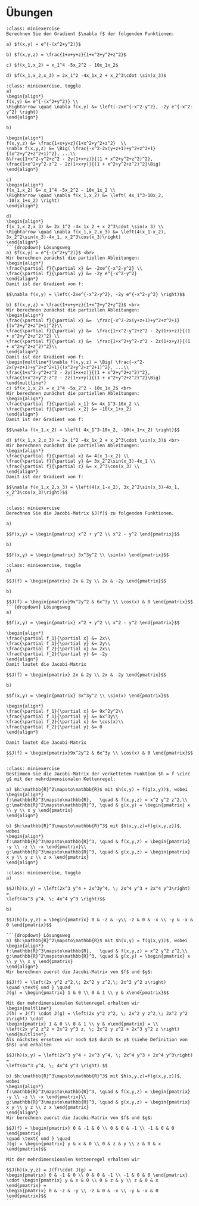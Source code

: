# Übungen

```{admonition} Übung 7.1
:class: miniexercise
Berechnen Sie den Gradient $\nabla f$ der folgenden Funktionen:

a) $f(x,y) = e^{-(x^2+y^2)}$

b) $f(x,y,z) = \frac{1+x+y+z}{1+x^2+y^2+z^2}$ 

c) $f(x_1,x_2) = x_1^4 -5x_2^2 - 10x_1x_2$

d) $f(x_1,x_2,x_3) = 2x_1^2 -4x_1x_2 + x_2^3\cdot \sin(x_3)$  
```

````{admonition} Lösung
:class: miniexercise, toggle
a)
\begin{align*} 
f(x,y) &= e^{-(x^2+y^2)} \\
\Rightarrow \quad \nabla f(x,y) &= \left(-2xe^{-x^2-y^2}, -2y e^{-x^2-y^2} \right)
\end{align*}

b)

\begin{align*}
f(x,y,z) &= \frac{1+x+y+z}{1+x^2+y^2+z^2}  \\
\nabla f(x,y,z) &= \Big( \frac{-x^2-2x(y+z+1)+y^2+z^2+1}{(x^2+y^2+z^2+1)^2}, ...\\
&\frac{1+x^2-y^2+z^2 - 2y(1+x+z)}{(1 + x^2+y^2+z^2)^2},  \frac{1+x^2+y^2-z^2 - 2z(1+x+y)}{(1 + x^2+y^2+z^2)^2}\Big)
\end{align*}

c)
\begin{align*}
f(x_1,x_2) &= x_1^4 -5x_2^2 - 10x_1x_2 \\
\Rightarrow \quad \nabla f(x_1,x_2) &= \left( 4x_1^3-10x_2, -10(x_1+x_2) \right) 
\end{align*}

d)
\begin{align*}
f(x_1,x_2,x_3) &= 2x_1^2 -4x_1x_2 + x_2^3\cdot \sin(x_3) \\
\Rightarrow \quad \nabla f(x_1,x_2,x_3) &= \left(4(x_1-x_2), 3x_2^2\sin(x_3)-4x_1, x_2^3\cos(x_3)\right)
\end{align*}
```{dropdown} Lösungsweg
a) $f(x,y) = e^{-(x^2+y^2)}$ <br>
Wir berechnen zunächst die partiellen Ableitungen:
\begin{align*}
\frac{\partial f}{\partial x} &= -2xe^{-x^2-y^2} \\
\frac{\partial f}{\partial y} &= -2y e^{-x^2-y^2}  
\end{align*}
Damit ist der Gradient von f:

$$\nabla f(x,y) = \left(-2xe^{-x^2-y^2}, -2y e^{-x^2-y^2} \right)$$

b) $f(x,y,z) = \frac{1+x+y+z}{1+x^2+y^2+z^2}$ <br>
Wir berechnen zunächst die partiellen Ableitungen: 
\begin{align*}
\frac{\partial f}{\partial x} &=  \frac{-x^2-2x(y+z+1)+y^2+z^2+1}{(x^2+y^2+z^2+1)^2}\\
\frac{\partial f}{\partial y} &=  \frac{1+x^2-y^2+z^2 - 2y(1+x+z)}{(1 + x^2+y^2+z^2)^2} \\  
\frac{\partial f}{\partial z} &=  \frac{1+x^2+y^2-z^2 - 2z(1+x+y)}{(1 + x^2+y^2+z^2)^2}\\  
\end{align*}
Damit ist der Gradient von f:
\begin{multline*}\nabla f(x,y,z) = \Big( \frac{-x^2-2x(y+z+1)+y^2+z^2+1}{(x^2+y^2+z^2+1)^2}, ...\\
\frac{1+x^2-y^2+z^2 - 2y(1+x+z)}{(1 + x^2+y^2+z^2)^2},  \frac{1+x^2+y^2-z^2 - 2z(1+x+y)}{(1 + x^2+y^2+z^2)^2}\Big)
\end{multline*}
c) $f(x_1,x_2) = x_1^4 -5x_2^2 - 10x_1x_2$ <br>
Wir berechnen zunächst die partiellen Ableitungen:
\begin{align*}
\frac{\partial f}{\partial x_1} &= 4x_1^3-10x_2 \\
\frac{\partial f}{\partial x_2} &= -10(x_1+x_2)  
\end{align*}
Damit ist der Gradient von f:

$$\nabla f(x_1,x_2) = \left( 4x_1^3-10x_2, -10(x_1+x_2) \right)$$

d) $f(x_1,x_2,x_3) = 2x_1^2 -4x_1x_2 + x_2^3\cdot \sin(x_3)$ <br>
Wir berechnen zunächst die partiellen Ableitungen: 
\begin{align*}
\frac{\partial f}{\partial x} &= 4(x_1-x_2) \\
\frac{\partial f}{\partial y} &= 3x_2^2\sin(x_3)-4x_1 \\  
\frac{\partial f}{\partial z} &= x_2^3\cos(x_3) \\  
\end{align*}
Damit ist der Gradient von f:

$$\nabla f(x_1,x_2,x_3) = \left(4(x_1-x_2), 3x_2^2\sin(x_3)-4x_1, x_2^3\cos(x_3)\right)$$
```
````

```{admonition} Übung 7.2
:class: miniexercise
Berechnen Sie die Jacobi-Matrix $J(f)$ zu folgenden Funktionen.

a) 

$$f(x,y) = \begin{pmatrix} x^2 + y^2 \\ x^2 - y^2 \end{pmatrix}$$

b)

$$f(x,y) = \begin{pmatrix} 3x^3y^2 \\ \sin(x) \end{pmatrix}$$
```

````{admonition} Lösung
:class: miniexercise, toggle
a)

$$J(f) = \begin{pmatrix} 2x & 2y \\ 2x & -2y \end{pmatrix}$$

b)

$$J(f) = \begin{pmatrix}9x^2y^2 & 6x^3y \\ \cos(x) & 0 \end{pmatrix}$$
```{dropdown} Lösungsweg
a)

$$f(x,y) = \begin{pmatrix} x^2 + y^2 \\ x^2 - y^2 \end{pmatrix}$$

\begin{align*}
\frac{\partial f_1}{\partial x} &= 2x\\
\frac{\partial f_1}{\partial y} &= 2y\\
\frac{\partial f_2}{\partial x} &= 2x\\
\frac{\partial f_2}{\partial y} &= -2y 
\end{align*}
Damit lautet die Jacobi-Matrix

$$J(f) = \begin{pmatrix} 2x & 2y \\ 2x & -2y \end{pmatrix}$$

b) 

$$f(x,y) = \begin{pmatrix} 3x^3y^2 \\ \sin(x) \end{pmatrix}$$

\begin{align*}
\frac{\partial f_1}{\partial x} &= 9x^2y^2\\
\frac{\partial f_1}{\partial y} &= 6x^3y\\
\frac{\partial f_2}{\partial x} &= \cos(x)\\
\frac{\partial f_2}{\partial y} &= 0 
\end{align*}

Damit lautet die Jacobi-Matrix

$$J(f) = \begin{pmatrix}9x^2y^2 & 6x^3y \\ \cos(x) & 0 \end{pmatrix}$$
```
````

```{admonition} Übung 7.3
:class: miniexercise
Bestimmen Sie die Jacobi-Matrix der verketteten Funktion $h = f \circ g$ mit der mehrdimensionalen Kettenregel:

a) $h:\mathbb{R}^2\mapsto\mathbb{R}$ mit $h(x,y) = f(g(x,y))$, wobei
\begin{align*}
f:\mathbb{R}^3\mapsto\mathbb{R},   \quad & f(x,y,z) = x^2 y^2 z^2,\\
g:\mathbb{R}^2\mapsto\mathbb{R}^3, \quad & g(x,y) = \begin{pmatrix} x \\ y \\ x y \end{pmatrix} 
\end{align*}

b) $h:\mathbb{R}^3\mapsto\mathbb{R}^3$ mit $h(x,y,z)=f(g(x,y,z))$, wobei
\begin{align*}
f:\mathbb{R}^3\mapsto\mathbb{R}^3, \quad & f(x,y,z) = \begin{pmatrix} -y \\ -z \\ -x \end{pmatrix}\\
g:\mathbb{R}^3\mapsto\mathbb{R}^3, \quad & g(x,y,z) = \begin{pmatrix} x y \\ y z \\ z x \end{pmatrix}
\end{align*}
```

````{admonition} Lösung
:class: miniexercise, toggle
a)

$$J(h)(x,y) = \left(2x^3 y^4 + 2x^3y^4, \; 2x^4 y^3 + 2x^4 y^3\right) = 
\left(4x^3 y^4, \; 4x^4 y^3 \right)$$

b)

$$J(h)(x,y,z) = \begin{pmatrix} 0 & -z & -y\\ -z & 0 & -x \\ -y & -x & 0 \end{pmatrix}$$

```{dropdown} Lösungsweg
a) $h:\mathbb{R}^2\mapsto\mathbb{R}$ mit $h(x,y) = f(g(x,y))$, wobei
\begin{align*}
f:\mathbb{R}^3\mapsto\mathbb{R},   \quad & f(x,y,z) = x^2 y^2 z^2,\\
g:\mathbb{R}^2\mapsto\mathbb{R}^3, \quad & g(x,y) = \begin{pmatrix} x \\ y \\ x y \end{pmatrix} 
\end{align*}
Wir berechnen zuerst die Jacobi-Matrix von $f$ und $g$:

$$J(f) = \left(2x y^2 z^2,\; 2x^2 y z^2,\; 2x^2 y^2 z\right) 
\quad \text{ und } \quad
J(g) = \begin{pmatrix} 1 & 0 \\ 0 & 1 \\ y & x\end{pmatrix}$$

Mit der mehrdimensionalen Kettenregel erhalten wir
\begin{multline*}
J(h) = J(f) \cdot J(g) = \left(2x y^2 z^2, \; 2x^2 y z^2,\; 2x^2 y^2 z\right) \cdot 
\begin{pmatrix} 1 & 0 \\ 0 & 1 \\ y & x\end{pmatrix} = \\
\left(2x y^2 z^2 + 2x^2 y^3 z, \; 2x^2 y z^2 + 2x^3 y^2 z \right) 
\end{multline*} 
Als nächstes ersetzen wir noch $z$ durch $x y$ (siehe Definition von $h$) und erhalten

$$J(h)(x,y) = \left(2x^3 y^4 + 2x^3 y^4, \; 2x^4 y^3 + 2x^4 y^3\right) = 
\left(4x^3 y^4, \; 4x^4 y^3 \right).$$

b) $h:\mathbb{R}^3\mapsto\mathbb{R}^3$ mit $h(x,y,z)=f(g(x,y,z))$, wobei
\begin{align*}
f:\mathbb{R}^3\mapsto\mathbb{R}^3, \quad & f(x,y,z) = \begin{pmatrix} -y \\ -z \\ -x \end{pmatrix}\\
g:\mathbb{R}^3\mapsto\mathbb{R}^3, \quad & g(x,y,z) = \begin{pmatrix} x y \\ y z \\ z x \end{pmatrix}
\end{align*}
Wir berechnen zuerst die Jacobi-Matrix von $f$ und $g$:

$$J(f) = \begin{pmatrix} 0 & -1 & 0 \\ 0 & 0 & -1 \\ -1 & 0 & 0 \end{pmatrix} 
\quad \text{ und } \quad
J(g) = \begin{pmatrix} y & x & 0 \\ 0 & z & y \\ z & 0 & x \end{pmatrix}$$

Mit der mehrdimensionalen Kettenregel erhalten wir

$$J(h)(x,y,z) = J(f)\cdot J(g) = 
\begin{pmatrix} 0 & -1 & 0 \\ 0 & 0 & -1 \\ -1 & 0 & 0 \end{pmatrix} \cdot \begin{pmatrix} y & x & 0 \\ 0 & z & y \\ z & 0 & x \end{pmatrix} =
\begin{pmatrix} 0 & -z & -y \\ -z & 0 & -x \\ -y & -x & 0 \end{pmatrix}$$
```
````
